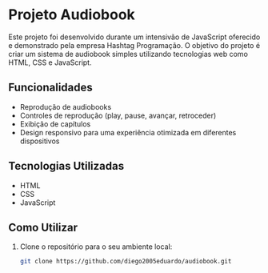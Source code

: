 # Projeto Audiobook

Este projeto foi desenvolvido durante um intensivão de JavaScript oferecido e demonstrado pela empresa Hashtag Programação. O objetivo do projeto é criar um sistema de audiobook simples utilizando tecnologias web como HTML, CSS e JavaScript.

## Funcionalidades

- Reprodução de audiobooks
- Controles de reprodução (play, pause, avançar, retroceder)
- Exibição de capítulos
- Design responsivo para uma experiência otimizada em diferentes dispositivos

## Tecnologias Utilizadas

- HTML
- CSS
- JavaScript

## Como Utilizar

1. Clone o repositório para o seu ambiente local:

   ```bash
   git clone https://github.com/diego2005eduardo/audiobook.git
